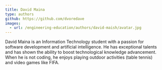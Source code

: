 ```yaml
---
title: David Maina
type: authors
github: https://github.com/dvoredave
images:
  - url: /engineering-education/authors/david-maish/avatar.jpg
---
```

David Maina is an Information Technology student with a passion for software development and artificial intelligence. He has exceptional talents and has shown the ability to boost technological knowledge advancement. When he is not coding, he enjoys playing outdoor activities (table tennis) and video games like FIFA.